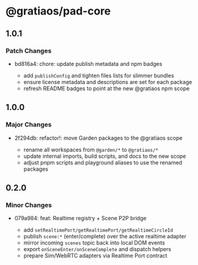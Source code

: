 # @gratiaos/pad-core

## 1.0.1

### Patch Changes

- bd816a4: chore: update publish metadata and npm badges

  - add `publishConfig` and tighten files lists for slimmer bundles
  - ensure license metadata and descriptions are set for each package
  - refresh README badges to point at the new @gratiaos npm scope

## 1.0.0

### Major Changes

- 2f294db: refactor!: move Garden packages to the @gratiaos scope

  - rename all workspaces from `@garden/*` to `@gratiaos/*`
  - update internal imports, build scripts, and docs to the new scope
  - adjust pnpm scripts and playground aliases to use the renamed packages

## 0.2.0

### Minor Changes

- 079a984: feat: Realtime registry + Scene P2P bridge

  - add `setRealtimePort/getRealtimePort/getRealtimeCircleId`
  - publish `scene:*` (enter/complete) over the active realtime adapter
  - mirror incoming `scenes` topic back into local DOM events
  - export `onSceneEnter/onSceneComplete` and dispatch helpers
  - prepare Sim/WebRTC adapters via Realtime Port contract
